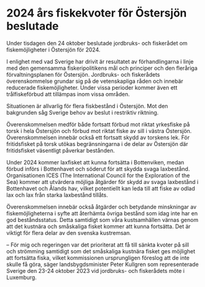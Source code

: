 # 2024 års fiskekvoter för Östersjön beslutade

Under tisdagen den 24 oktober beslutade jordbruks- och fiskerådet om fiskemöjligheter i Östersjön för 2024.

I enlighet med vad Sverige har drivit är resultatet av förhandlingarna i linje med den gemensamma fiskeripolitikens mål och principer och den fleråriga förvaltningsplanen för Östersjön. Jordbruks- och fiskerådets överenskommelse grundar sig på de vetenskapliga råden och innebär reducerade fiskemöjligheter. Under vissa perioder kommer även ett trålfiskeförbud att tillämpas inom vissa områden.

Situationen är allvarlig för flera fiskbestånd i Östersjön. Mot den bakgrunden såg Sverige behov av beslut i restriktiv riktning.

Överenskommelsen medför både fortsatt förbud mot riktat yrkesfiske på torsk i hela Östersjön och förbud mot riktat fiske av sill i västra Östersjön. Överenskommelsen innebär också ett fortsatt skydd av torskens lek. För fritidsfisket på torsk utökas begränsningarna i de delar av Östersjön där fritidsfisket väsentligt påverkar bestånden.

Under 2024 kommer laxfisket att kunna fortsätta i Bottenviken, medan förbud införs i Bottenhavet och söderut för att skydda svaga laxbestånd. Organisationen ICES (The International Council for the Exploration of the Sea) kommer att utvärdera möjliga åtgärder för skydd av svaga laxbestånd i Bottenhavet och Ålands hav, vilket potentiellt kan leda till att fiske av odlad lax och lax från starka laxbestånd tillåts.

Överenskommelsen innebär också åtgärder och betydande minskningar av fiskemöjligheterna i syfte att återhämta övriga bestånd som idag inte har en god beståndsstatus. Detta samtidigt som våra kustsamhällen värnas genom att det kustnära och småskaliga fisket kommer att kunna fortsätta. Det är viktigt för flera delar av den svenska kustremsan.

– För mig och regeringen var det prioriterat att få till sänkta kvoter på sill och strömming samtidigt som det småskaliga kustnära fisket ges möjlighet att fortsätta fiska, vilket kommissionen ursprungligen föreslog att de inte skulle få göra, säger landsbygdsminister Peter Kullgren som representerade Sverige den 23-24 oktober 2023 vid jordbruks- och fiskerådets möte i Luxemburg.
